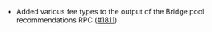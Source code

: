 - Added various fee types to the output of the Bridge pool recommendations RPC
  ([\#1811](https://github.com/anoma/namada/pull/1811))
